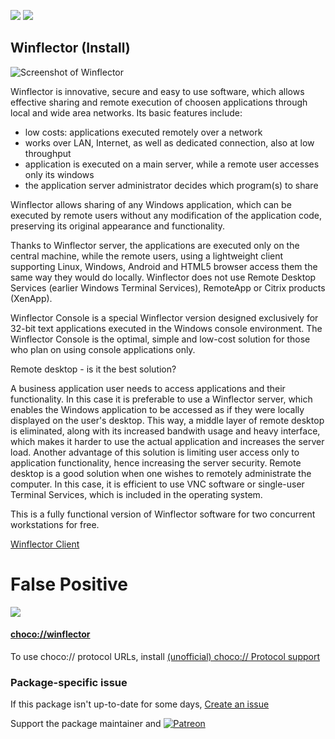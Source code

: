 [![](https://img.shields.io/chocolatey/v/winflector?color=green&label=winflector)](https://chocolatey.org/packages/winflector) [![](https://img.shields.io/chocolatey/dt/winflector)](https://chocolatey.org/packages/winflector)

## Winflector (Install)

![Screenshot of Winflector](https://www.winflector.com/uploads/images/Gallery/Sv_add_user_EN/3580/sv_003.png)

Winflector is innovative, secure and easy to use software, which allows effective sharing and remote execution of choosen applications through local and wide area networks. Its basic features include:

* low costs: applications executed remotely over a network
* works over LAN, Internet, as well as dedicated connection, also at low throughput
* application is executed on a main server, while a remote user accesses only its windows
* the application server administrator decides which program(s) to share

Winflector allows sharing of any Windows application, which can be executed by remote users without any modification of the application code, preserving its original appearance and functionality.

Thanks to Winflector server, the applications are executed only on the central machine, while the remote users, using a lightweight client supporting Linux, Windows, Android and HTML5 browser access them the same way they would do locally. Winflector does not use Remote Desktop Services (earlier Windows Terminal Services), RemoteApp or Citrix products (XenApp).

Winflector Console is a special Winflector version designed exclusively for 32-bit text applications executed in the Windows console environment. The Winflector Console is the optimal, simple and low-cost solution for those who plan on using console applications only.

Remote desktop - is it the best solution?

A business application user needs to access applications and their functionality. In this case it is preferable to use a Winflector server, which enables the Windows application to be accessed as if they were locally displayed on the user's desktop. This way, a middle layer of remote desktop is eliminated, along with its increased bandwith usage and heavy interface, which makes it harder to use the actual application and increases the server load. Another advantage of this solution is limiting user access only to application functionality, hence increasing the server security.
Remote desktop is a good solution when one wishes to remotely administrate the computer. In this case, it is efficient to use VNC software or single-user Terminal Services, which is included in the operating system.

This is a fully functional version of Winflector software for two concurrent workstations for free.

[Winflector Client](https://chocolatey.org/packages/winflector-client)

# False Positive
[![](https://cdn.jsdelivr.net/gh/tunisiano187/Choco-packages@a6b799178c1da8fbf40ccda0eb235a763e71b5a8/automatic/winflector/tools/False_Positive.PNG)](https://chocolatey.org/packages/winflector)

#### [choco://winflector](choco://winflector)
To use choco:// protocol URLs, install [(unofficial) choco:// Protocol support ](https://chocolatey.org/packages/choco-protocol-support)

### Package-specific issue
If this package isn't up-to-date for some days, [Create an issue](https://github.com/tunisiano187/Choco-packages/issues/new/choose)

Support the package maintainer and [![Patreon](https://cdn.jsdelivr.net/gh/tunisiano187/choco-packages@f986b7f5de3afc021180256752805698d4efbc38/icons/patreon.png)](https://www.patreon.com/tunisiano)
